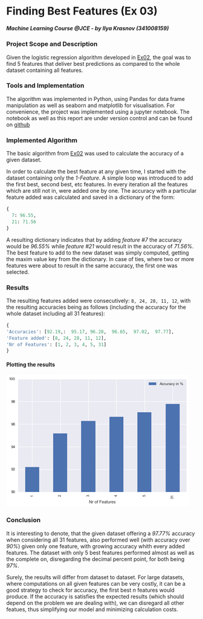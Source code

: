 <script type="text/javascript" src="http://cdn.mathjax.org/mathjax/latest/MathJax.js?config=TeX-AMS-MML_HTMLorMML"></script>

# Finding Best Features (Ex 03)
##### Machine Learning Course @JCE - by Ilya Krasnov (341008159)

### Project Scope and Description
Given the logistic regression algorithm developed in [Ex02][1], the goal was to find 5 features that deliver best predictions as compared to the whole dataset containing all features.

### Tools and Implementation
The algorithm was implemented in Python, using Pandas for data frame manipulation as well as seaborn and matplotlib for visualisation.
For convenience, the project was implemented using a jupyter notebook. The notebook as well as this report are under version control and can be found on [github][2]

### Implemented Algorithm
The basic algorithm from [Ex02][1] was used to calculate the accuracy of a given dataset.

In order to calculate the best feature at any given time, I started with the dataset containing only the *1-Feature*. A simple loop was introduced to add the first best, second best, etc features. In every iteration all the features which are still not in, were added one by one. The accuracy with a particular feature added was calculated and saved in a dictionary of the form:

```python
{
  7: 96.55,
  21: 71.56
}

```

A resulting dictionary indicates that by adding *feature #7* the accuracy would be *96.55%* while *feature #21* would result in the accuracy of *71.56%*. The best feature to add to the new dataset was simply computed, getting the maxim value key from the dictionary. In case of ties, where two or more features were about to result in the same accuracy, the first one was selected.

### Results

The resulting features added were consecutively: `8, 24, 28, 11, 12`, with the resulting accuracies being as follows (including the accuracy for the whole dataset including all 31 features):

```python
{
'Accuracies': [92.19,:  95.17, 96.28,  96.65,  97.02,  97.77],
'Feature added': [8, 24, 28, 11, 12],
'Nr of Features': [1, 2, 3, 4, 5, 31]
}
```


#### Plotting the results
![](comparison.png )

### Conclusion
It is interesting to denote, that the given dataset offering a *97.77%* accuracy when considering all 31 features, also performed well (with accuracy over *90%*) given only one feature, with growing accuracy whith every added features. The dataset with only 5 best features performed almost as well as the complete on, disregarding the decimal percent point, for both being *97%*.

Surely, the results will differ from dataset to dataset. For large datasets, where computations on all given features can be very costly, it can be a good strategy to check for accuracy, the first best *n* features would produce. If the accuracy is satisfies the expected results (which should depend on the problem we are dealing with), we can disregard all other featues, thus simplifying our model and minimizing calculation costs.

[1]: https://github.com/ilyakrasnov/ml-course/blob/master/Ex02.ipynb
[2]: https://github.com/ilyakrasnov/ml-course-ex03/blob/master/Ex03.ipynb
